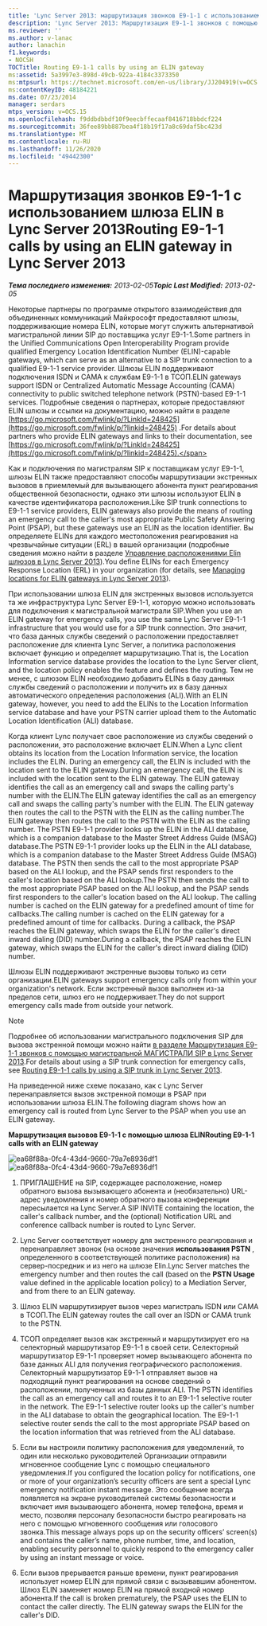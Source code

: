 ```yaml
---
title: 'Lync Server 2013: маршрутизация звонков E9-1-1 с использованием шлюза ELIN'
description: 'Lync Server 2013: Маршрутизация E9-1-1 звонков с помощью шлюза ELIN.'
ms.reviewer: ''
ms.author: v-lanac
author: lanachin
f1.keywords:
- NOCSH
TOCTitle: Routing E9-1-1 calls by using an ELIN gateway
ms:assetid: 5a3997e3-898d-49cb-922a-4184c3373350
ms:mtpsurl: https://technet.microsoft.com/en-us/library/JJ204919(v=OCS.15)
ms:contentKeyID: 48184221
ms.date: 07/23/2014
manager: serdars
mtps_version: v=OCS.15
ms.openlocfilehash: f9ddbdbbdf10f9eecbffecaaf8416718bbdcf224
ms.sourcegitcommit: 36fee89bb887bea4f18b19f17a8c69daf5bc423d
ms.translationtype: MT
ms.contentlocale: ru-RU
ms.lasthandoff: 11/26/2020
ms.locfileid: "49442300"
---
```

# <a name="routing-e9-1-1-calls-by-using-an-elin-gateway-in-lync-server-2013"></a><span data-ttu-id="69cbe-103">Маршрутизация звонков E9-1-1 с использованием шлюза ELIN в Lync Server 2013</span><span class="sxs-lookup"><span data-stu-id="69cbe-103">Routing E9-1-1 calls by using an ELIN gateway in Lync Server 2013</span></span>

<div data-xmlns="http://www.w3.org/1999/xhtml">

<div class="topic" data-xmlns="http://www.w3.org/1999/xhtml" data-msxsl="urn:schemas-microsoft-com:xslt" data-cs="https://msdn.microsoft.com/">

<div data-asp="https://msdn2.microsoft.com/asp">



</div>

<div id="mainSection">

<div id="mainBody"><span data-ttu-id="69cbe-104">

<span> </span></span><span class="sxs-lookup"><span data-stu-id="69cbe-104">

<span> </span></span></span>

<span data-ttu-id="69cbe-105">_**Тема последнего изменения:** 2013-02-05_</span><span class="sxs-lookup"><span data-stu-id="69cbe-105">_**Topic Last Modified:** 2013-02-05_</span></span>

<span data-ttu-id="69cbe-106">Некоторые партнеры по программе открытого взаимодействия для объединенных коммуникаций Майкрософт предоставляют шлюзы, поддерживающие номера ELIN, которые могут служить альтернативой магистральной линии SIP до поставщика услуг E9-1-1.</span><span class="sxs-lookup"><span data-stu-id="69cbe-106">Some partners in the Unified Communications Open Interoperability Program provide qualified Emergency Location Identification Number (ELIN)-capable gateways, which can serve as an alternative to a SIP trunk connection to a qualified E9-1-1 service provider.</span></span> <span data-ttu-id="69cbe-107">Шлюзы ELIN поддерживают подключения ISDN и CAMA к службам E9-1-1 в ТСОП.</span><span class="sxs-lookup"><span data-stu-id="69cbe-107">ELIN gateways support ISDN or Centralized Automatic Message Accounting (CAMA) connectivity to public switched telephone network (PSTN)-based E9-1-1 services.</span></span> <span data-ttu-id="69cbe-108">Подробные сведения о партнерах, которые предоставляют ELIN шлюзы и ссылки на документацию, можно найти в разделе [https://go.microsoft.com/fwlink/p/?LinkId=248425](https://go.microsoft.com/fwlink/p/?linkid=248425) .</span><span class="sxs-lookup"><span data-stu-id="69cbe-108">For details about partners who provide ELIN gateways and links to their documentation, see [https://go.microsoft.com/fwlink/p/?LinkId=248425](https://go.microsoft.com/fwlink/p/?linkid=248425).</span></span>

<span data-ttu-id="69cbe-109">Как и подключения по магистралям SIP к поставщикам услуг E9-1-1, шлюзы ELIN также предоставляют способы маршрутизации экстренных вызовов в приемлемый для вызывающего абонента пункт реагирования общественной безопасности, однако эти шлюзы используют ELIN в качестве идентификатора расположения.</span><span class="sxs-lookup"><span data-stu-id="69cbe-109">Like SIP trunk connections to E9-1-1 service providers, ELIN gateways also provide the means of routing an emergency call to the caller's most appropriate Public Safety Answering Point (PSAP), but these gateways use an ELIN as the location identifier.</span></span> <span data-ttu-id="69cbe-110">Вы определяете ELINs для каждого местоположения реагирования на чрезвычайные ситуации (ERL) в вашей организации (подробные сведения можно найти в разделе [Управление расположениями Elin шлюзов в Lync Server 2013](lync-server-2013-managing-locations-for-elin-gateways.md)).</span><span class="sxs-lookup"><span data-stu-id="69cbe-110">You define ELINs for each Emergency Response Location (ERL) in your organization (for details, see [Managing locations for ELIN gateways in Lync Server 2013](lync-server-2013-managing-locations-for-elin-gateways.md)).</span></span>

<span data-ttu-id="69cbe-111">При использовании шлюза ELIN для экстренных вызовов используется та же инфраструктура Lync Server E9-1-1, которую можно использовать для подключения к магистральной магистрали SIP.</span><span class="sxs-lookup"><span data-stu-id="69cbe-111">When you use an ELIN gateway for emergency calls, you use the same Lync Server E9-1-1 infrastructure that you would use for a SIP trunk connection.</span></span> <span data-ttu-id="69cbe-112">Это значит, что база данных службы сведений о расположении предоставляет расположение для клиента Lync Server, а политика расположения включает функцию и определяет маршрутизацию.</span><span class="sxs-lookup"><span data-stu-id="69cbe-112">That is, the Location Information service database provides the location to the Lync Server client, and the location policy enables the feature and defines the routing.</span></span> <span data-ttu-id="69cbe-113">Тем не менее, с шлюзом ELIN необходимо добавить ELINs в базу данных службы сведений о расположении и получить их в базу данных автоматического определения расположения (ALI).</span><span class="sxs-lookup"><span data-stu-id="69cbe-113">With an ELIN gateway, however, you need to add the ELINs to the Location Information service database and have your PSTN carrier upload them to the Automatic Location Identification (ALI) database.</span></span>

<span data-ttu-id="69cbe-114">Когда клиент Lync получает свое расположение из службы сведений о расположении, это расположение включает ELIN.</span><span class="sxs-lookup"><span data-stu-id="69cbe-114">When a Lync client obtains its location from the Location Information service, the location includes the ELIN.</span></span> <span data-ttu-id="69cbe-115">During an emergency call, the ELIN is included with the location sent to the ELIN gateway.</span><span class="sxs-lookup"><span data-stu-id="69cbe-115">During an emergency call, the ELIN is included with the location sent to the ELIN gateway.</span></span> <span data-ttu-id="69cbe-116">The ELIN gateway identifies the call as an emergency call and swaps the calling party's number with the ELIN.</span><span class="sxs-lookup"><span data-stu-id="69cbe-116">The ELIN gateway identifies the call as an emergency call and swaps the calling party's number with the ELIN.</span></span> <span data-ttu-id="69cbe-117">The ELIN gateway then routes the call to the PSTN with the ELIN as the calling number.</span><span class="sxs-lookup"><span data-stu-id="69cbe-117">The ELIN gateway then routes the call to the PSTN with the ELIN as the calling number.</span></span> <span data-ttu-id="69cbe-118">The PSTN E9-1-1 provider looks up the ELIN in the ALI database, which is a companion database to the Master Street Address Guide (MSAG) database.</span><span class="sxs-lookup"><span data-stu-id="69cbe-118">The PSTN E9-1-1 provider looks up the ELIN in the ALI database, which is a companion database to the Master Street Address Guide (MSAG) database.</span></span> <span data-ttu-id="69cbe-119">The PSTN then sends the call to the most appropriate PSAP based on the ALI lookup, and the PSAP sends first responders to the caller's location based on the ALI lookup.</span><span class="sxs-lookup"><span data-stu-id="69cbe-119">The PSTN then sends the call to the most appropriate PSAP based on the ALI lookup, and the PSAP sends first responders to the caller's location based on the ALI lookup.</span></span> <span data-ttu-id="69cbe-120">The calling number is cached on the ELIN gateway for a predefined amount of time for callbacks.</span><span class="sxs-lookup"><span data-stu-id="69cbe-120">The calling number is cached on the ELIN gateway for a predefined amount of time for callbacks.</span></span> <span data-ttu-id="69cbe-121">During a callback, the PSAP reaches the ELIN gateway, which swaps the ELIN for the caller's direct inward dialing (DID) number.</span><span class="sxs-lookup"><span data-stu-id="69cbe-121">During a callback, the PSAP reaches the ELIN gateway, which swaps the ELIN for the caller's direct inward dialing (DID) number.</span></span>

<span data-ttu-id="69cbe-122">Шлюзы ELIN поддерживают экстренные вызовы только из сети организации.</span><span class="sxs-lookup"><span data-stu-id="69cbe-122">ELIN gateways support emergency calls only from within your organization's network.</span></span> <span data-ttu-id="69cbe-123">Если экстренный вызов выполнен из-за пределов сети, шлюз его не поддерживает.</span><span class="sxs-lookup"><span data-stu-id="69cbe-123">They do not support emergency calls made from outside your network.</span></span>

<div>


> [!NOTE]  
> <span data-ttu-id="69cbe-124">Подробнее об использовании магистрального подключения SIP для вызова экстренной помощи можно найти <A href="lync-server-2013-routing-e9-1-1-calls-by-using-a-sip-trunk.md">в разделе Маршрутизация E9-1-1 звонков с помощью магистральной МАГИСТРАЛИ SIP в Lync Server 2013</A>.</span><span class="sxs-lookup"><span data-stu-id="69cbe-124">For details about using a SIP trunk connection for emergency calls, see <A href="lync-server-2013-routing-e9-1-1-calls-by-using-a-sip-trunk.md">Routing E9-1-1 calls by using a SIP trunk in Lync Server 2013</A>.</span></span>



</div>

<span data-ttu-id="69cbe-125">На приведенной ниже схеме показано, как с Lync Server перенаправляется вызов экстренной помощи в PSAP при использовании шлюза ELIN.</span><span class="sxs-lookup"><span data-stu-id="69cbe-125">The following diagram shows how an emergency call is routed from Lync Server to the PSAP when you use an ELIN gateway.</span></span>

<span data-ttu-id="69cbe-126">**Маршрутизация вызовов E9-1-1 с помощью шлюза ELIN**</span><span class="sxs-lookup"><span data-stu-id="69cbe-126">**Routing E9-1-1 calls with an ELIN gateway**</span></span>

<span data-ttu-id="69cbe-127">![ea68f88a-0fc4-43d4-9660-79a7e8936df1](images/JJ204919.ea68f88a-0fc4-43d4-9660-79a7e8936df1(OCS.15).jpg "ea68f88a-0fc4-43d4-9660-79a7e8936df1")</span><span class="sxs-lookup"><span data-stu-id="69cbe-127">![ea68f88a-0fc4-43d4-9660-79a7e8936df1](images/JJ204919.ea68f88a-0fc4-43d4-9660-79a7e8936df1(OCS.15).jpg "ea68f88a-0fc4-43d4-9660-79a7e8936df1")</span></span>

1.  <span data-ttu-id="69cbe-128">ПРИГЛАШЕНИЕ на SIP, содержащее расположение, номер обратного вызова вызывающего абонента и (необязательно) URL-адрес уведомления и номер обратного вызова конференции пересылается на Lync Server.</span><span class="sxs-lookup"><span data-stu-id="69cbe-128">A SIP INVITE containing the location, the caller's callback number, and the (optional) Notification URL and conference callback number is routed to Lync Server.</span></span>

2.  <span data-ttu-id="69cbe-129">Lync Server соответствует номеру для экстренного реагирования и перенаправляет звонок (на основе значения **использования PSTN** , определенного в соответствующей политике расположения) на сервер-посредник и из него на шлюзе Elin.</span><span class="sxs-lookup"><span data-stu-id="69cbe-129">Lync Server matches the emergency number and then routes the call (based on the **PSTN Usage** value defined in the applicable location policy) to a Mediation Server, and from there to an ELIN gateway.</span></span>

3.  <span data-ttu-id="69cbe-130">Шлюз ELIN маршрутизирует вызов через магистраль ISDN или CAMA в ТСОП.</span><span class="sxs-lookup"><span data-stu-id="69cbe-130">The ELIN gateway routes the call over an ISDN or CAMA trunk to the PSTN.</span></span>

4.  <span data-ttu-id="69cbe-p106">ТСОП определяет вызов как экстренный и маршрутизирует его на селекторный маршрутизатор E9-1-1 в своей сети. Селекторный маршрутизатор E9-1-1 проверяет номер вызывающего абонента по базе данных ALI для получения географического расположения. Селекторный маршрутизатор E9-1-1 отправляет вызов на подходящий пункт реагирования на основе сведений о расположении, полученных из базы данных ALI. </span><span class="sxs-lookup"><span data-stu-id="69cbe-p106">The PSTN identifies the call as an emergency call and routes it to an E9-1-1 selective router in the network. The E9-1-1 selective router looks up the caller's number in the ALI database to obtain the geographical location. The E9-1-1 selective router sends the call to the most appropriate PSAP based on the location information that was retrieved from the ALI database.</span></span>

5.  <span data-ttu-id="69cbe-134">Если вы настроили политику расположения для уведомлений, то один или несколько руководителей Организации отправили мгновенное сообщение Lync с помощью специального уведомления.</span><span class="sxs-lookup"><span data-stu-id="69cbe-134">If you configured the location policy for notifications, one or more of your organization’s security officers are sent a special Lync emergency notification instant message.</span></span> <span data-ttu-id="69cbe-135">Это сообщение всегда появляется на экране руководителей системы безопасности и включает имя вызывающего абонента, номер телефона, время и место, позволяя персоналу безопасности быстро реагировать на него с помощью мгновенного сообщения или голосового звонка.</span><span class="sxs-lookup"><span data-stu-id="69cbe-135">This message always pops up on the security officers’ screen(s) and contains the caller’s name, phone number, time, and location, enabling security personnel to quickly respond to the emergency caller by using an instant message or voice.</span></span>

6.  <span data-ttu-id="69cbe-p108">Если вызов прерывается раньше времени, пункт реагирования использует номер ELIN для прямой связи с вызывавшим абонентом. Шлюз ELIN заменяет номер ELIN на прямой входной номер абонента.</span><span class="sxs-lookup"><span data-stu-id="69cbe-p108">If the call is broken prematurely, the PSAP uses the ELIN to contact the caller directly. The ELIN gateway swaps the ELIN for the caller's DID.</span></span>

<span data-ttu-id="69cbe-138"></div>

<span> </span>

</div>

</div>

</span><span class="sxs-lookup"><span data-stu-id="69cbe-138"></div>

<span> </span>

</div>

</div>

</span></span></div>

